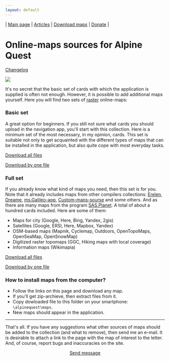 ```yaml
---
layout: default
---
```


| [Main page][01] | [Articles][02] | [Download maps][03] | [Donate][04] |


[01]: https://anygis.ru/index_en
[02]: https://anygis.ru/Web/Html/Articles_en
[03]: https://anygis.ru/Web/Html/DownloadPage_en
[04]: https://www.donationalerts.com/r/nnngrach




# Online-maps sources for Alpine Quest

[Changelog][16]

[16]: https://anygis.ru/Web/Html/Changelog_en

![](https://anygis.ru/Web/Img/4mapsAlpine.png)



It's no secret that the basic set of cards with which the application is supplied is often not enough. However, it is possible to add additional maps yourself. Here you will find two sets of [raster][07] online-maps:

### Basic set
A great option for beginners. If you still not sure what cards you should upload in the navigation app, you'll start with this collection. Here is a minimum set of the most necessary, in my opinion, cards.  This set is suitable not only to get acquainted with the different types of maps that can be installed in the application, but also quite cope with most everyday tasks. 

[Download all files][2]

[Download by one file][3]


[1]: https://shuriktravel.ru/maps/

[2]: https://github.com/nnngrach/AnyGIS_maps/raw/master/AlpineQuest_online_maps/Zip/Maps_short_folders_en.zip

<!-- [3]: https://anygis.ru/Web/Html/Download/Alpine_Quest_Maps_Short_en -->
[3]: https://anygis.ru/Web/Html/Download_en?shortSet=true&app=Alpine

[07]: /Web/Html/Vektor_and_raster_en


### Full set
If you already know what kind of maps you need, then this set is for you. Note that it already includes maps from other compilers collections: [Erelen][6], [Dreame][7], [ms.Galileo-app][8], [Custom-maps-sourse][9] and some others. And as there are many maps from the program [SAS.Planet][10]. A total of about a hundred cards included. Here are some of them:

- Maps for city (Google, Here, Bing, Yandex, 2gis)
- Satellites (Google, ERSI, Here, Mapbox, Yandex) 
- OSM-based maps (Mapnik, Cyclemap, Outdoors, OpenTopoMaps, OpenSeaMap, OpenSnowMap)
- Digitized raster topomaps (GGC, Hiking maps with local coverage)
- Information maps (Wikimapia)

[Download all files][11]

[Download by one file][12]


[5]: https://github.com/nnngrach/AnyGIS_maps/tree/master/Experimantal_area
[6]: https://melda.ru/locus/maps/
[7]: https://4pda.ru/forum/index.php?showtopic=210573&st=3060#entry52768866
[8]: https://ms.galileo-app.com/
[9]: https://custom-map-source.appspot.com/
[10]: https://www.sasgis.org/

[11]: https://github.com/nnngrach/AnyGIS_maps/raw/master/AlpineQuest_online_maps/Zip/Maps_full_folders_en.zip

<!-- [12]: https://anygis.ru/Web/Html/Download/Alpine_Quest_Maps_Full_ru -->
[12]: https://anygis.ru/Web/Html/Download_en?app=Alpine





### How to install maps from the computer?
* Follow the links on this page and download any map.
* If you'll get zip-archieve, then extract files from it. 
* Copy dowloaded file to this folder on your smartphone: `\alpinequest\maps`.
* New maps should appear in the application.
 


---

That's all. If you have any suggestions what other sources of maps should be added to the collection (and what to remove), then send me an e-mail. It is desirable to attach a link to the page with the map of interest to the letter. And, of course, report bugs and inaccuracies on the site.


<p align="center">
<a href="/Web/Html/Contacts_en">Send message</a> 
</p>

